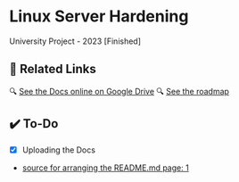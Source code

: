 # Linux Server Hardening
University Project - 2023 [Finished]




## 🚀 Related Links
🔍 [See the Docs online on Google Drive]([https://roadmap.sh/r/general-linux-server-hardening](https://drive.google.com/drive/folders/13_No-F2RCDAyWMDt7XpAJ2Lc60PUrEv6?usp=sharing))
🔍 [See the roadmap](https://roadmap.sh/r/general-linux-server-hardening)




## ✔️ To-Do

- [x] Uploading the Docs



- [source for arranging the README.md page: 1](https://stackoverflow.com/questions/47344571/how-to-draw-checkbox-or-tick-mark-in-github-markdown-table)
